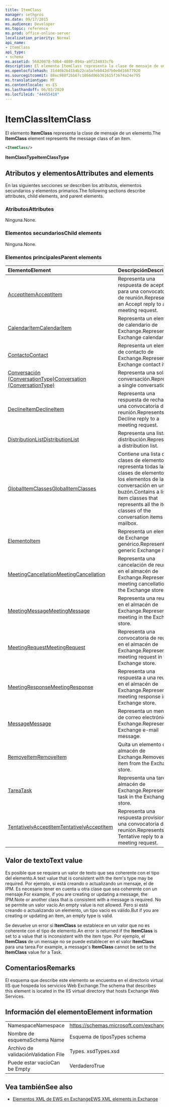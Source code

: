 ```yaml
---
title: ItemClass
manager: sethgros
ms.date: 09/17/2015
ms.audience: Developer
ms.topic: reference
ms.prod: office-online-server
localization_priority: Normal
api_name:
- ItemClass
api_type:
- schema
ms.assetid: 56020078-50b4-4880-894a-a9f234033cfb
description: El elemento ItemClass representa la clase de mensaje de un elemento.
ms.openlocfilehash: 31d46b2b41b4b22ca5afeb842d7b0e0d16677920
ms.sourcegitcommit: 88ec988f2bb67c1866d06b361615f3674a24e795
ms.translationtype: MT
ms.contentlocale: es-ES
ms.lasthandoff: 06/03/2020
ms.locfileid: "44455418"
---
```

# <a name="itemclass"></a><span data-ttu-id="d0899-103">ItemClass</span><span class="sxs-lookup"><span data-stu-id="d0899-103">ItemClass</span></span>

<span data-ttu-id="d0899-104">El elemento **ItemClass** representa la clase de mensaje de un elemento.</span><span class="sxs-lookup"><span data-stu-id="d0899-104">The **ItemClass** element represents the message class of an item.</span></span> 
  
```XML
<ItemClass/>
```

 <span data-ttu-id="d0899-105">**ItemClassType**</span><span class="sxs-lookup"><span data-stu-id="d0899-105">**ItemClassType**</span></span>
## <a name="attributes-and-elements"></a><span data-ttu-id="d0899-106">Atributos y elementos</span><span class="sxs-lookup"><span data-stu-id="d0899-106">Attributes and elements</span></span>

<span data-ttu-id="d0899-107">En las siguientes secciones se describen los atributos, elementos secundarios y elementos primarios.</span><span class="sxs-lookup"><span data-stu-id="d0899-107">The following sections describe attributes, child elements, and parent elements.</span></span>
  
### <a name="attributes"></a><span data-ttu-id="d0899-108">Atributos</span><span class="sxs-lookup"><span data-stu-id="d0899-108">Attributes</span></span>

<span data-ttu-id="d0899-109">Ninguna.</span><span class="sxs-lookup"><span data-stu-id="d0899-109">None.</span></span>
  
### <a name="child-elements"></a><span data-ttu-id="d0899-110">Elementos secundarios</span><span class="sxs-lookup"><span data-stu-id="d0899-110">Child elements</span></span>

<span data-ttu-id="d0899-111">Ninguna.</span><span class="sxs-lookup"><span data-stu-id="d0899-111">None.</span></span>
  
### <a name="parent-elements"></a><span data-ttu-id="d0899-112">Elementos principales</span><span class="sxs-lookup"><span data-stu-id="d0899-112">Parent elements</span></span>

|<span data-ttu-id="d0899-113">**Elemento**</span><span class="sxs-lookup"><span data-stu-id="d0899-113">**Element**</span></span>|<span data-ttu-id="d0899-114">**Descripción**</span><span class="sxs-lookup"><span data-stu-id="d0899-114">**Description**</span></span>|
|:-----|:-----|
|[<span data-ttu-id="d0899-115">AcceptItem</span><span class="sxs-lookup"><span data-stu-id="d0899-115">AcceptItem</span></span>](acceptitem.md) <br/> |<span data-ttu-id="d0899-116">Representa una respuesta de aceptación para una convocatoria de reunión.</span><span class="sxs-lookup"><span data-stu-id="d0899-116">Represents an Accept reply to a meeting request.</span></span>  <br/> |
|[<span data-ttu-id="d0899-117">CalendarItem</span><span class="sxs-lookup"><span data-stu-id="d0899-117">CalendarItem</span></span>](calendaritem.md) <br/> |<span data-ttu-id="d0899-118">Representa un elemento de calendario de Exchange.</span><span class="sxs-lookup"><span data-stu-id="d0899-118">Represents an Exchange calendar item.</span></span>  <br/> |
|[<span data-ttu-id="d0899-119">Contacto</span><span class="sxs-lookup"><span data-stu-id="d0899-119">Contact</span></span>](contact.md) <br/> |<span data-ttu-id="d0899-120">Representa un elemento de contacto de Exchange.</span><span class="sxs-lookup"><span data-stu-id="d0899-120">Represents an Exchange contact item.</span></span>  <br/> |
|[<span data-ttu-id="d0899-121">Conversación (ConversationType)</span><span class="sxs-lookup"><span data-stu-id="d0899-121">Conversation (ConversationType)</span></span>](conversation-conversationtype.md) <br/> |<span data-ttu-id="d0899-122">Representa una sola conversación.</span><span class="sxs-lookup"><span data-stu-id="d0899-122">Represents a single conversation.</span></span>  <br/> |
|[<span data-ttu-id="d0899-123">DeclineItem</span><span class="sxs-lookup"><span data-stu-id="d0899-123">DeclineItem</span></span>](declineitem.md) <br/> |<span data-ttu-id="d0899-124">Representa una respuesta de rechazo a una convocatoria de reunión.</span><span class="sxs-lookup"><span data-stu-id="d0899-124">Represents a Decline reply to a meeting request.</span></span>  <br/> |
|[<span data-ttu-id="d0899-125">DistributionList</span><span class="sxs-lookup"><span data-stu-id="d0899-125">DistributionList</span></span>](distributionlist.md) <br/> |<span data-ttu-id="d0899-126">Representa una lista de distribución.</span><span class="sxs-lookup"><span data-stu-id="d0899-126">Represents a distribution list.</span></span>  <br/> |
|[<span data-ttu-id="d0899-127">GlobalItemClasses</span><span class="sxs-lookup"><span data-stu-id="d0899-127">GlobalItemClasses</span></span>](globalitemclasses.md) <br/> |<span data-ttu-id="d0899-128">Contiene una lista de clases de elementos que representa todas las clases de elementos de los elementos de la conversación en un buzón.</span><span class="sxs-lookup"><span data-stu-id="d0899-128">Contains a list of item classes that represents all the item classes of the conversation items in a mailbox.</span></span>  <br/> |
|[<span data-ttu-id="d0899-129">Elemento</span><span class="sxs-lookup"><span data-stu-id="d0899-129">Item</span></span>](item.md) <br/> |<span data-ttu-id="d0899-130">Representa un elemento de Exchange genérico.</span><span class="sxs-lookup"><span data-stu-id="d0899-130">Represents a generic Exchange item.</span></span>  <br/> |
|[<span data-ttu-id="d0899-131">MeetingCancellation</span><span class="sxs-lookup"><span data-stu-id="d0899-131">MeetingCancellation</span></span>](meetingcancellation.md) <br/> |<span data-ttu-id="d0899-132">Representa una cancelación de reunión en el almacén de Exchange.</span><span class="sxs-lookup"><span data-stu-id="d0899-132">Represents a meeting cancellation in the Exchange store.</span></span>  <br/> |
|[<span data-ttu-id="d0899-133">MeetingMessage</span><span class="sxs-lookup"><span data-stu-id="d0899-133">MeetingMessage</span></span>](meetingmessage.md) <br/> |<span data-ttu-id="d0899-134">Representa una reunión en el almacén de Exchange.</span><span class="sxs-lookup"><span data-stu-id="d0899-134">Represents a meeting in the Exchange store.</span></span>  <br/> |
|[<span data-ttu-id="d0899-135">MeetingRequest</span><span class="sxs-lookup"><span data-stu-id="d0899-135">MeetingRequest</span></span>](meetingrequest.md) <br/> |<span data-ttu-id="d0899-136">Representa una convocatoria de reunión en el almacén de Exchange.</span><span class="sxs-lookup"><span data-stu-id="d0899-136">Represents a meeting request in the Exchange store.</span></span>  <br/> |
|[<span data-ttu-id="d0899-137">MeetingResponse</span><span class="sxs-lookup"><span data-stu-id="d0899-137">MeetingResponse</span></span>](meetingresponse.md) <br/> |<span data-ttu-id="d0899-138">Representa una respuesta a una reunión en el almacén de Exchange.</span><span class="sxs-lookup"><span data-stu-id="d0899-138">Represents a meeting response in the Exchange store.</span></span>  <br/> |
|[<span data-ttu-id="d0899-139">Message</span><span class="sxs-lookup"><span data-stu-id="d0899-139">Message</span></span>](message-ex15websvcsotherref.md) <br/> |<span data-ttu-id="d0899-140">Representa un mensaje de correo electrónico de Exchange.</span><span class="sxs-lookup"><span data-stu-id="d0899-140">Represents an Exchange e-mail message.</span></span>  <br/> |
|[<span data-ttu-id="d0899-141">RemoveItem</span><span class="sxs-lookup"><span data-stu-id="d0899-141">RemoveItem</span></span>](removeitem.md) <br/> |<span data-ttu-id="d0899-142">Quita un elemento del almacén de Exchange.</span><span class="sxs-lookup"><span data-stu-id="d0899-142">Removes an item from the Exchange store.</span></span>  <br/> |
|[<span data-ttu-id="d0899-143">Tarea</span><span class="sxs-lookup"><span data-stu-id="d0899-143">Task</span></span>](task.md) <br/> |<span data-ttu-id="d0899-144">Representa una tarea del almacén de Exchange.</span><span class="sxs-lookup"><span data-stu-id="d0899-144">Represents a task in the Exchange store.</span></span>  <br/> |
|[<span data-ttu-id="d0899-145">TentativelyAcceptItem</span><span class="sxs-lookup"><span data-stu-id="d0899-145">TentativelyAcceptItem</span></span>](tentativelyacceptitem.md) <br/> |<span data-ttu-id="d0899-146">Representa una respuesta provisional a una convocatoria de reunión.</span><span class="sxs-lookup"><span data-stu-id="d0899-146">Represents a Tentative reply to a meeting request.</span></span>  <br/> |
   
## <a name="text-value"></a><span data-ttu-id="d0899-147">Valor de texto</span><span class="sxs-lookup"><span data-stu-id="d0899-147">Text value</span></span>

<span data-ttu-id="d0899-148">Es posible que se requiera un valor de texto que sea coherente con el tipo del elemento.</span><span class="sxs-lookup"><span data-stu-id="d0899-148">A text value that is consistent with the item's type may be required.</span></span> <span data-ttu-id="d0899-149">Por ejemplo, si está creando o actualizando un mensaje, el de IPM. Es necesario tener en cuenta u otra clase que sea coherente con un mensaje.</span><span class="sxs-lookup"><span data-stu-id="d0899-149">For example, if you are creating or updating a message, the IPM.Note or another class that is consistent with a message is required.</span></span> <span data-ttu-id="d0899-150">No se permite un valor vacío.</span><span class="sxs-lookup"><span data-stu-id="d0899-150">An empty value is not allowed.</span></span> <span data-ttu-id="d0899-151">Pero si está creando o actualizando un elemento, un tipo vacío es válido.</span><span class="sxs-lookup"><span data-stu-id="d0899-151">But if you are creating or updating an item, an empty type is valid.</span></span>
  
<span data-ttu-id="d0899-152">Se devuelve un error si **ItemClass** se establece en un valor que no es coherente con el tipo de elemento.</span><span class="sxs-lookup"><span data-stu-id="d0899-152">An error is returned if the **ItemClass** is set to a value that is inconsistent with the item type.</span></span> <span data-ttu-id="d0899-153">Por ejemplo, el **ItemClass** de un mensaje no se puede establecer en el valor **ItemClass** para una tarea.</span><span class="sxs-lookup"><span data-stu-id="d0899-153">For example, a message's **ItemClass** cannot be set to the **ItemClass** value for a Task.</span></span> 
  
## <a name="remarks"></a><span data-ttu-id="d0899-154">Comentarios</span><span class="sxs-lookup"><span data-stu-id="d0899-154">Remarks</span></span>

<span data-ttu-id="d0899-155">El esquema que describe este elemento se encuentra en el directorio virtual IIS que hospeda los servicios Web Exchange.</span><span class="sxs-lookup"><span data-stu-id="d0899-155">The schema that describes this element is located in the IIS virtual directory that hosts Exchange Web Services.</span></span>
  
## <a name="element-information"></a><span data-ttu-id="d0899-156">Información del elemento</span><span class="sxs-lookup"><span data-stu-id="d0899-156">Element information</span></span>

|||
|:-----|:-----|
|<span data-ttu-id="d0899-157">Namespace</span><span class="sxs-lookup"><span data-stu-id="d0899-157">Namespace</span></span>  <br/> |https://schemas.microsoft.com/exchange/services/2006/types  <br/> |
|<span data-ttu-id="d0899-158">Nombre de esquema</span><span class="sxs-lookup"><span data-stu-id="d0899-158">Schema Name</span></span>  <br/> |<span data-ttu-id="d0899-159">Esquema de tipos</span><span class="sxs-lookup"><span data-stu-id="d0899-159">Types schema</span></span>  <br/> |
|<span data-ttu-id="d0899-160">Archivo de validación</span><span class="sxs-lookup"><span data-stu-id="d0899-160">Validation File</span></span>  <br/> |<span data-ttu-id="d0899-161">Types. xsd</span><span class="sxs-lookup"><span data-stu-id="d0899-161">Types.xsd</span></span>  <br/> |
|<span data-ttu-id="d0899-162">Puede estar vacío</span><span class="sxs-lookup"><span data-stu-id="d0899-162">Can be Empty</span></span>  <br/> |<span data-ttu-id="d0899-163">Verdadero</span><span class="sxs-lookup"><span data-stu-id="d0899-163">True</span></span>  <br/> |
   
## <a name="see-also"></a><span data-ttu-id="d0899-164">Vea también</span><span class="sxs-lookup"><span data-stu-id="d0899-164">See also</span></span>



- [<span data-ttu-id="d0899-165">Elementos XML de EWS en Exchange</span><span class="sxs-lookup"><span data-stu-id="d0899-165">EWS XML elements in Exchange</span></span>](ews-xml-elements-in-exchange.md)

